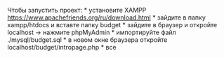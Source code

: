 Чтобы запустить проект: 
    * установите XAMPP https://www.apachefriends.org/ru/download.html
    * зайдите в папку xampp/htdocs и вставте папку budget
    * зайдите в браузер и откройте localhost -> нажмите phpMyAdmin
    * импортируйте файл ./mysql/budget.sql
    * в новом окне браузера откройте localhost/budget/intropage.php
    * все
